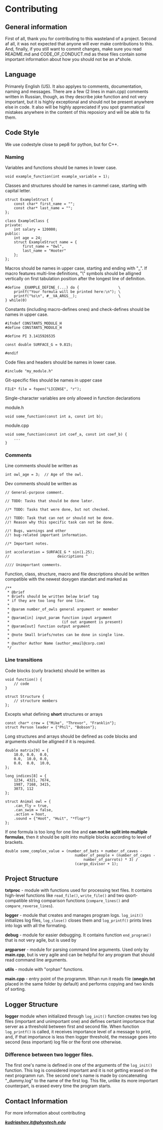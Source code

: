 # Contributing
## General information
First of all, thank you for contributing to this wasteland of a project. 
Second af all, it was not expected that anyone will ever make contributions to this. 
And, finally, if you still want to commit changes, make sure you read README.md and CODE_OF_CONDUCT.md 
as these files contain some important information about how you should not be an a*shole.
## Language
Primarely English (US). It also applyes to comments, documentation, naming and messages.
There are a few (2 lines in main.cpp) comments written in Russian, though, as they describe 
joke function and not very important, but it is highly exceptional and should not be present anywhere else in code.
It also will be highly appreciated if you spot grammatical mistakes anywhere in the content of this reposiory and will be able to fix them.
## Code Style
We use codestyle close to pep8 for python, but for C++.

### Naming
Variables and functions should be names in lower case.
```
void example_function(int example_variable = 1);
```
Classes and structures should be names in cammel case, starting with capital letter.
```
struct ExampleStruct {
    const char* first_name = "";
    const char* last_name = "";
};

class ExampleClass {
private:
    int salary = 120000;
public:
    int age = 24;
    struct ExampleStruct name = {
        first_name = "Owl", 
        last_name = "Hooter"
    };
};
```
Macros should be names in upper case, starting and ending with "_". If macro features multi-line definitions, "\\" symbols should be alligned vertically on first tabulation position after the longest line of definition.
```
#define _EXAMPLE_DEFINE_(...) do {                  \
    printf("Your formula will be printed here:\n"); \
    printf("%s\n", #__VA_ARGS__);                   \
} while(0)
```
Constants (including macro-defines ones) and check-defines should be names in upper case.
```
#ifndef CONSTANTS_MODULE_H
#define CONSTANTS_MODULE_H

#define PI 3.1415926535

const double SURFACE_G = 9.815;

#endif
```
Code files and headers should be names in lower case.
```
#include "my_module.h"
```
Git-specific files should be names in upper case
```
FILE* file = fopen("LICENSE", "r");
```
Single-character variables are only allowed in function declarations

module.h
```
void some_function(const int a, const int b);
```
module.cpp
```
void some_function(const int coef_a, const int coef_b) {
    ...
}
```

### Comments
Line comments should be written as
```
int owl_age = 3;  // Age of the owl.
```
Dev comments should be written as
```
// General-purpose comment.

// TODO: Tasks that should be done later.

//* TODO: Tasks that were done, but not checked.

//! TODO: Task that can not or should not be done.
//! Reason why this specific task can not be done.

//! Bugs, warnings and other 
//! bug-related important information.

//* Important notes.

int acceleration = SURFACE_G * sin(1.25);
//                      descriptions ^

//// Unimportant comments.
```
Function, class, structure, macro and file descriptions should be written compatible with the newest doxygen standart and marked as
```
/**
 * @brief
 * Briefs should be written below brief tag
 * if they are too long for one line.
 *
 * @param number_of_owls general argument or memeber
 *
 * @param[in] input_param function input argument 
 *                        (if out argument is present)
 * @param[out] function output argument
 *
 * @note Small briefs/notes can be done in single line.
 *
 * @author Author Name (author_email@corp.com)
 */
```
### Line transitions
Code blocks (curly brackets) should be written as
```
void function() {
    // code
}

struct Structure {
    // structure members
};
```
Excepts what defining **short** structures or arrays
```
const char* crew = {"Mike", "Threvor", "Franklin"};
struct Person leader = {"Phil", "Bobson"};
```
Long structures and arrays should be defined as code blocks and arguments should be alligned if it is required.
```
double matrix[9] = {
    10.0, 0.0,  0.0,
    0.0,  10.0, 0.0,
    0.0,  0.0,  10.0,
};

long indices[8] = {
    1234, 4321, 7674,
    1987, 7168, 3415,
    3073, 112
};

struct Animal owl = {
    .can_fly = true,
    .can_swim = false,
    .action = hoot,
    .sound = {"Hoot", "Huit", "*flop*"}
};
```

If one formula is too long for one line and **can not be split into multiple formulas**, then it should be split into multiple blocks according to level of brackets.
```
double some_complex_value = (number_of_bats + number_of_caves -
                                number_of_people + (number_of_cages - 
                                    number_of_parrots) * 3) / 
                                (cargo_divisor + 1);
```
## Project Structure
**txtproc** - module with functions used for processing text files. It contains high-level functions like ```read_file()```, ```write_file()``` and two qsort-compatible string comparison functions (```compare_lines()``` and ```compare_reverse_lines```).

**logger** - module that creates and manages program logs. ```log_init()``` initializes log files, ```log_close()``` closes them and ```log_printf()``` prints lines into logs with all the formating.

**debug** - module for easier debugging. It contains function ```end_program()``` that is not very agile, but is used by 

**argparser** - module for parsing command line arguments. Used only by **main.cpp**, but is very agile and can be helpful for any program that should read command line arguments.

**utils** - module with "orphan" functions.

**main.cpp** - entry point of the programm. Whan run it reads file (**onegin.txt** placed in the same folder by default) and performs copying and two kinds of sorting.
## Logger Structure
**logger** module when initialized through ```log_init()``` function creates two log files (important and unimportant one) and defines certaint importance that server as a threshold between first and second file. When function ```log_printf()``` is called, it receives importance level of a message to print, and, if that importance is less then logger threshold, the message goes into second (less important) log file or the forst one otherwise.
### Difference between two logger files.
The first one's name is defined in one of the arguments of the ```log_init()``` function. This log is considered important and it is not getting erased on the next programm run.
The second one's name is made by concatenating "_dummy.log" to the name of the first log. This file, unlike its more important counterpart, is erased every time the program starts.
## Contact Information
For more information about contributing

***kudriashov.it@phystech.edu***